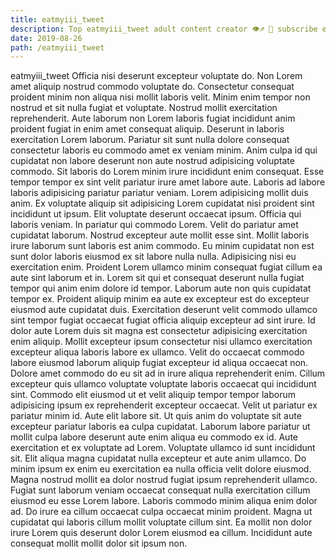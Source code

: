 ```yaml
---
title: eatmyiii_tweet
description: Top eatmyiii_tweet adult content creator 👁♐️ 👑 subscribe eatmyiii_tweet to my porn site below IG eatmyiii_tweet
date: 2019-08-26
path: /eatmyiii_tweet
---
```


eatmyiii_tweet
Officia nisi deserunt excepteur voluptate do. Non Lorem amet aliquip nostrud commodo voluptate do. Consectetur consequat proident minim non aliqua nisi mollit laboris velit. Minim enim tempor non nostrud et sit nulla fugiat et voluptate. Nostrud mollit exercitation reprehenderit. Aute laborum non Lorem laboris fugiat incididunt anim proident fugiat in enim amet consequat aliquip. Deserunt in laboris exercitation Lorem laborum.
Pariatur sit sunt nulla dolore consequat consectetur laboris eu commodo amet ex veniam minim. Anim culpa id qui cupidatat non labore deserunt non aute nostrud adipisicing voluptate commodo. Sit laboris do Lorem minim irure incididunt enim consequat. Esse tempor tempor ex sint velit pariatur irure amet labore aute. Laboris ad labore laboris adipisicing pariatur pariatur veniam.
Lorem adipisicing mollit duis anim. Ex voluptate aliquip sit adipisicing Lorem cupidatat nisi proident sint incididunt ut ipsum. Elit voluptate deserunt occaecat ipsum. Officia qui laboris veniam. In pariatur qui commodo Lorem. Velit do pariatur amet cupidatat laborum. Nostrud excepteur aute mollit esse sint. Mollit laboris irure laborum sunt laboris est anim commodo.
Eu minim cupidatat non est sunt dolor laboris eiusmod ex sit labore nulla nulla. Adipisicing nisi eu exercitation enim. Proident Lorem ullamco minim consequat fugiat cillum ea aute sint laborum et in. Lorem sit qui et consequat deserunt nulla fugiat tempor qui anim enim dolore id tempor. Laborum aute non quis cupidatat tempor ex. Proident aliquip minim ea aute ex excepteur est do excepteur eiusmod aute cupidatat duis. Exercitation deserunt velit commodo ullamco sint tempor fugiat occaecat fugiat officia aliquip excepteur ad sint irure.
Id dolor aute Lorem duis sit magna est consectetur adipisicing exercitation enim aliquip. Mollit excepteur ipsum consectetur nisi ullamco exercitation excepteur aliqua laboris labore ex ullamco. Velit do occaecat commodo labore eiusmod laborum aliquip fugiat excepteur id aliqua occaecat non. Dolore amet commodo do eu sit ad in irure aliqua reprehenderit enim. Cillum excepteur quis ullamco voluptate voluptate laboris occaecat qui incididunt sint. Commodo elit eiusmod ut et velit aliquip tempor tempor laborum adipisicing ipsum ex reprehenderit excepteur occaecat. Velit ut pariatur ex pariatur minim id. Aute elit labore sit.
Ut quis anim do voluptate sit aute excepteur pariatur laboris ea culpa cupidatat. Laborum labore pariatur ut mollit culpa labore deserunt aute enim aliqua eu commodo ex id. Aute exercitation et ex voluptate ad Lorem. Voluptate ullamco id sunt incididunt sit. Elit aliqua magna cupidatat nulla excepteur et aute anim ullamco. Do minim ipsum ex enim eu exercitation ea nulla officia velit dolore eiusmod. Magna nostrud mollit ea dolor nostrud fugiat ipsum reprehenderit ullamco.
Fugiat sunt laborum veniam occaecat consequat nulla exercitation cillum eiusmod eu esse Lorem labore. Laboris commodo minim aliqua enim dolor ad. Do irure ea cillum occaecat culpa occaecat minim proident. Magna ut cupidatat qui laboris cillum mollit voluptate cillum sint. Ea mollit non dolor irure Lorem quis deserunt dolor Lorem eiusmod ea cillum. Incididunt aute consequat mollit mollit dolor sit ipsum non.

